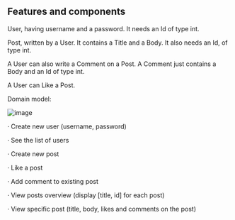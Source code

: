 ## Features and components

User, having username and a password. It needs an Id of type int.

Post, written by a User. It contains a Title and a Body. It also needs an Id, of type int.

A User can also write a Comment on a Post. A Comment just contains a Body and an Id of type int.

A User can Like a Post. 

Domain model:

![image](https://github.com/user-attachments/assets/2c604829-066c-413f-84d6-f6f026167840)


· Create new user (username, password)

· See the list of users

· Create new post

· Like a post

· Add comment to existing post

· View posts overview (display [title, id] for each post)

· View specific post (title, body, likes and comments on the post)


